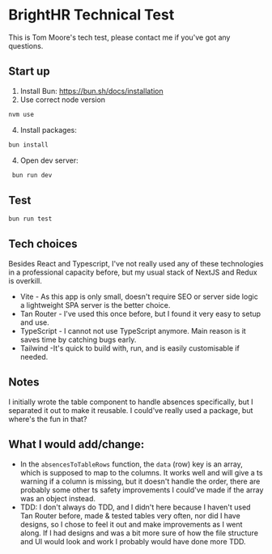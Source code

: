 # BrightHR Technical Test

This is Tom Moore's tech test, please contact me if you've got any questions.

## Start up

1. Install Bun: https://bun.sh/docs/installation
2. Use correct node version
```bash
nvm use
```
4. Install packages:

```bash
bun install
```

4. Open dev server:

```bash
 bun run dev
```

## Test
```bash
bun run test
```

## Tech choices

Besides React and Typescript, I've not really used any of these technologies in a professional capacity before, but my usual stack of NextJS and Redux is overkill.

- Vite - As this app is only small, doesn't require SEO or server side logic a lightweight SPA server is the better choice.
- Tan Router - I've used this once before, but I found it very easy to setup and use.
- TypeScript - I cannot not use TypeScript anymore. Main reason is it saves time by catching bugs early.
- Tailwind -It's quick to build with, run, and is easily customisable if needed.

## Notes
I initially wrote the table component to handle absences specifically, but I separated it out to make it reusable.  I could've really used a package, but where's the fun in that?

## What I would add/change:
- In the `absencesToTableRows` function, the `data` (row) key is an array, which is supposed to map to the columns.  It works well and will give a ts warning if a column is missing, but it doesn't handle the order, there are probably some other ts safety improvements I could've made if the array was an object instead.
- TDD: I don't always do TDD, and I didn't here because I haven't used Tan Router before, made & tested tables very often, nor did I have designs, so I chose to feel it out and make improvements as I went along.  If I had designs and was a bit more sure of how the file structure and UI would look and work I probably would have done more TDD.
